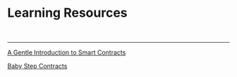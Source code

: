 # Learning Resources

<br />

<hr />

[A Gentle Introduction to Smart Contracts](https://bitsonblocks.net/2016/02/01/a-gentle-introduction-to-smart-contracts/ "Article overview")

[Baby Step Contracts](https://github.com/fivedogit/solidity-baby-steps/tree/master/contracts "Baby Steps")
